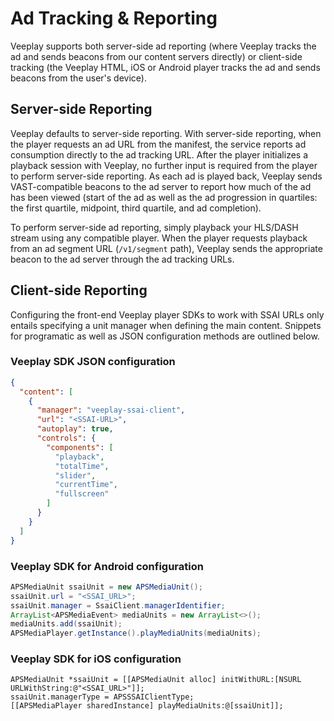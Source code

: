 # Ad Tracking & Reporting

Veeplay supports both server-side ad reporting (where Veeplay tracks the ad and sends beacons from our content servers directly) or client-side tracking (the Veeplay HTML, iOS or Android player tracks the ad and sends beacons from the user's device).

## Server-side Reporting

Veeplay defaults to server-side reporting. With server-side reporting, when the player requests an ad URL from the manifest, the service reports ad consumption directly to the ad tracking URL. After the player initializes a playback session with Veeplay, no further input is required from the player to perform server-side reporting. As each ad is played back, Veeplay sends VAST-compatible beacons to the ad server to report how much of the ad has been viewed (start of the ad as well as the ad progression in quartiles: the first quartile, midpoint, third quartile, and ad completion).

To perform server-side ad reporting, simply playback your HLS/DASH stream using any compatible player. When the player requests playback from an ad segment URL (`/v1/segment` path), Veeplay sends the appropriate beacon to the ad server through the ad tracking URLs.

## Client-side Reporting

Configuring the front-end Veeplay player SDKs to work with SSAI URLs only entails specifying a unit manager when defining the main content. Snippets for programatic as well as JSON configuration methods are outlined below.

### Veeplay SDK JSON configuration

```json
{
  "content": [
    {
      "manager": "veeplay-ssai-client",
      "url": "<SSAI-URL>",
      "autoplay": true,
      "controls": {
        "components": [
          "playback",
          "totalTime",
          "slider",
          "currentTime",
          "fullscreen"
        ]
      }
    }
  ]
}
```

### Veeplay SDK for Android configuration

```java
APSMediaUnit ssaiUnit = new APSMediaUnit();
ssaiUnit.url = "<SSAI_URL>";
ssaiUnit.manager = SsaiClient.managerIdentifier;
ArrayList<APSMediaEvent> mediaUnits = new ArrayList<>();
mediaUnits.add(ssaiUnit);
APSMediaPlayer.getInstance().playMediaUnits(mediaUnits);
```

### Veeplay SDK for iOS configuration

```objc
APSMediaUnit *ssaiUnit = [[APSMediaUnit alloc] initWithURL:[NSURL URLWithString:@"<SSAI_URL>"]];
ssaiUnit.managerType = APSSSAIClientType;
[[APSMediaPlayer sharedInstance] playMediaUnits:@[ssaiUnit]];
```